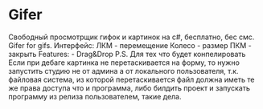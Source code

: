 # Gifer
Свободный просмотрщик гифок и картинок на c#, бесплатно, бес смс. Gifer for gifs.
Интерфейс:
   ЛКМ - перемещение
   Колесо - размер
   ПКМ - закрыть
Features:
	- Drag&Drop
P.S. Для тех что будет конпелировать
Если при дебаге картинка не перетаскивается на форму, то нужно запустить студию не от админа а от локального пользователя, т.к. файловая система, из которой перетаскивается файл должна иметь те же права доступа что и программа, либо билдить проект и запускать программу из релиза пользователем, такие дела.
